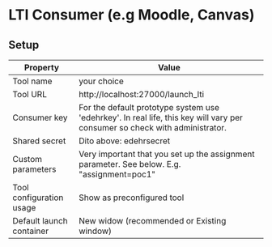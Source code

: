 # LTI Consumer (e.g Moodle, Canvas)


## Setup
Property | Value
---- | -----
Tool name |  your choice
Tool URL | http://localhost:27000/launch_lti
Consumer key | For the default prototype system use 'edehrkey'. In real life, this key will vary per consumer so check with administrator.
Shared secret | Dito above:  edehrsecret
Custom parameters | Very important that you set up the assignment parameter. See below. E.g. "assignment=poc1"
Tool configuration usage | Show as preconfigured tool
Default launch container | New widow (recommended or Existing window)





